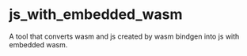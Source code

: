 # js_with_embedded_wasm
A tool that converts wasm and js created by wasm bindgen into js with embedded wasm.
